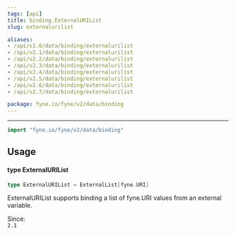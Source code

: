 ```yaml
---
tags: [api]
title: binding.ExternalURIList
slug: externalurilist

aliases:
- /api/v2.0/data/binding/externalurilist
- /api/v2.1/data/binding/externalurilist
- /api/v2.2/data/binding/externalurilist
- /api/v2.3/data/binding/externalurilist
- /api/v2.4/data/binding/externalurilist
- /api/v2.5/data/binding/externalurilist
- /api/v2.6/data/binding/externalurilist
- /api/v2.7/data/binding/externalurilist

package: fyne.io/fyne/v2/data/binding
---
```



---
```go
import "fyne.io/fyne/v2/data/binding"
```

## Usage

#### type ExternalURIList

```go
type ExternalURIList = ExternalList[fyne.URI]
```

ExternalURIList supports binding a list of fyne.URI values from an external variable.


<div class="since">Since: <code>
2.1</code></div>
